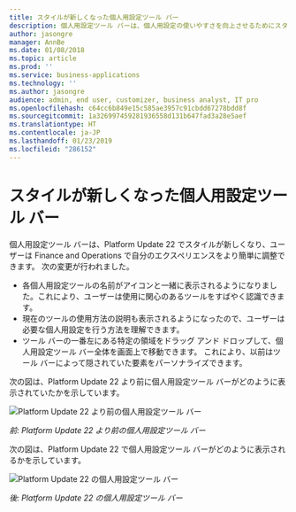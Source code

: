 ```yaml
---
title: スタイルが新しくなった個人用設定ツール バー
description: 個人用設定ツール バーは、個人用設定の使いやすさを向上させるためにスタイルが新しくなりました。
author: jasongre
manager: AnnBe
ms.date: 01/08/2018
ms.topic: article
ms.prod: ''
ms.service: business-applications
ms.technology: ''
ms.author: jasongre
audience: admin, end user, customizer, business analyst, IT pro
ms.openlocfilehash: c64cc6b849e15c585ae3957c91cbdd67278bdd8f
ms.sourcegitcommit: 1a326997459281936558d131b647fad3a28e5aef
ms.translationtype: HT
ms.contentlocale: ja-JP
ms.lasthandoff: 01/23/2019
ms.locfileid: "286152"
---
```

# <a name="restyled-personalization-toolbar"></a>スタイルが新しくなった個人用設定ツール バー

個人用設定ツール バーは、Platform Update 22 でスタイルが新しくなり、ユーザーは Finance and Operations で自分のエクスペリエンスをより簡単に調整できます。 次の変更が行われました。 

-  各個人用設定ツールの名前がアイコンと一緒に表示されるようになりました。これにより、ユーザーは使用に関心のあるツールをすばやく認識できます。
-  現在のツールの使用方法の説明も表示されるようになったので、ユーザーは必要な個人用設定を行う方法を理解できます。  
-  ツール バーの一番左にある特定の領域をドラッグ アンド ドロップして、個人用設定ツール バー全体を画面上で移動できます。 これにより、以前はツール バーによって隠されていた要素をパーソナライズできます。   

次の図は、Platform Update 22 より前に個人用設定ツール バーがどのように表示されていたかを示しています。

![Platform Update 22 より前の個人用設定ツール バー](media/oldPersonalizationToolbar.png  "Platform Update 22 より前の個人用設定ツール バー")

*前: Platform Update 22 より前の個人用設定ツール バー*

次の図は、Platform Update 22 で個人用設定ツール バーがどのように表示されるかを示しています。

![Platform Update 22 の個人用設定ツール バー](media/restyledPersonalizationToolbar.png  "Platform Update 22 の個人用設定ツール バー")

*後: Platform Update 22 の個人用設定ツール バー*



